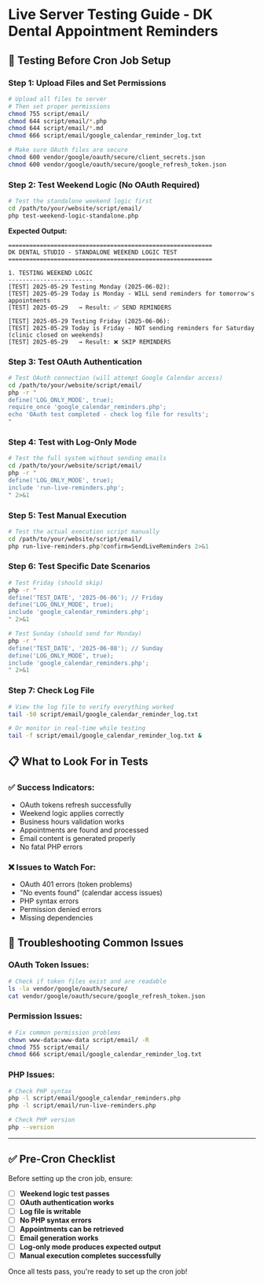 # Live Server Testing Guide - DK Dental Appointment Reminders

## 🚀 **Testing Before Cron Job Setup**

### **Step 1: Upload Files and Set Permissions**

```bash
# Upload all files to server
# Then set proper permissions
chmod 755 script/email/
chmod 644 script/email/*.php
chmod 644 script/email/*.md
chmod 666 script/email/google_calendar_reminder_log.txt

# Make sure OAuth files are secure
chmod 600 vendor/google/oauth/secure/client_secrets.json
chmod 600 vendor/google/oauth/secure/google_refresh_token.json
```

### **Step 2: Test Weekend Logic (No OAuth Required)**

```bash
# Test the standalone weekend logic first
cd /path/to/your/website/script/email/
php test-weekend-logic-standalone.php
```

**Expected Output:**
```
==========================================================
DK DENTAL STUDIO - STANDALONE WEEKEND LOGIC TEST
==========================================================

1. TESTING WEEKEND LOGIC
------------------------
[TEST] 2025-05-29 Testing Monday (2025-06-02):
[TEST] 2025-05-29 Today is Monday - WILL send reminders for tomorrow's appointments
[TEST] 2025-05-29   → Result: ✅ SEND REMINDERS

[TEST] 2025-05-29 Testing Friday (2025-06-06):
[TEST] 2025-05-29 Today is Friday - NOT sending reminders for Saturday (clinic closed on weekends)
[TEST] 2025-05-29   → Result: ❌ SKIP REMINDERS
```

### **Step 3: Test OAuth Authentication**

```bash
# Test OAuth connection (will attempt Google Calendar access)
cd /path/to/your/website/script/email/
php -r "
define('LOG_ONLY_MODE', true);
require_once 'google_calendar_reminders.php';
echo 'OAuth test completed - check log file for results';
"
```

### **Step 4: Test with Log-Only Mode**

```bash
# Test the full system without sending emails
cd /path/to/your/website/script/email/
php -r "
define('LOG_ONLY_MODE', true);
include 'run-live-reminders.php';
" 2>&1
```

### **Step 5: Test Manual Execution**

```bash
# Test the actual execution script manually
cd /path/to/your/website/script/email/
php run-live-reminders.php?confirm=SendLiveReminders 2>&1
```

### **Step 6: Test Specific Date Scenarios**

```bash
# Test Friday (should skip)
php -r "
define('TEST_DATE', '2025-06-06'); // Friday
define('LOG_ONLY_MODE', true);
include 'google_calendar_reminders.php';
" 2>&1

# Test Sunday (should send for Monday)
php -r "
define('TEST_DATE', '2025-06-08'); // Sunday
define('LOG_ONLY_MODE', true);
include 'google_calendar_reminders.php';
" 2>&1
```

### **Step 7: Check Log File**

```bash
# View the log file to verify everything worked
tail -50 script/email/google_calendar_reminder_log.txt

# Or monitor in real-time while testing
tail -f script/email/google_calendar_reminder_log.txt &
```

## 📋 **What to Look For in Tests**

### **✅ Success Indicators:**
- OAuth tokens refresh successfully
- Weekend logic applies correctly
- Business hours validation works
- Appointments are found and processed
- Email content is generated properly
- No fatal PHP errors

### **❌ Issues to Watch For:**
- OAuth 401 errors (token problems)
- "No events found" (calendar access issues)
- PHP syntax errors
- Permission denied errors
- Missing dependencies

## 🔧 **Troubleshooting Common Issues**

### **OAuth Token Issues:**
```bash
# Check if token files exist and are readable
ls -la vendor/google/oauth/secure/
cat vendor/google/oauth/secure/google_refresh_token.json
```

### **Permission Issues:**
```bash
# Fix common permission problems
chown www-data:www-data script/email/ -R
chmod 755 script/email/
chmod 666 script/email/google_calendar_reminder_log.txt
```

### **PHP Issues:**
```bash
# Check PHP syntax
php -l script/email/google_calendar_reminders.php
php -l script/email/run-live-reminders.php

# Check PHP version
php --version
```

---

## ✅ **Pre-Cron Checklist**

Before setting up the cron job, ensure:

- [ ] **Weekend logic test passes**
- [ ] **OAuth authentication works** 
- [ ] **Log file is writable**
- [ ] **No PHP syntax errors**
- [ ] **Appointments can be retrieved**
- [ ] **Email generation works**
- [ ] **Log-only mode produces expected output**
- [ ] **Manual execution completes successfully**

Once all tests pass, you're ready to set up the cron job! 